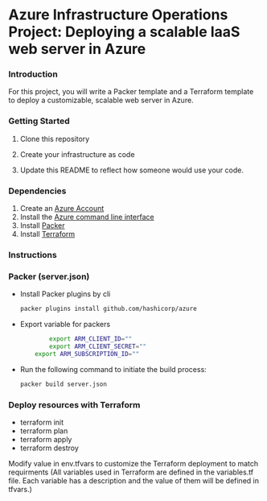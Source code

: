 # Azure Infrastructure Operations Project: Deploying a scalable IaaS web server in Azure

### Introduction
For this project, you will write a Packer template and a Terraform template to deploy a customizable, scalable web server in Azure.

### Getting Started
1. Clone this repository

2. Create your infrastructure as code

3. Update this README to reflect how someone would use your code.

### Dependencies
1. Create an [Azure Account](https://portal.azure.com) 
2. Install the [Azure command line interface](https://docs.microsoft.com/en-us/cli/azure/install-azure-cli?view=azure-cli-latest)
3. Install [Packer](https://www.packer.io/downloads)
4. Install [Terraform](https://www.terraform.io/downloads.html)

### Instructions
### Packer (server.json)

- Install Packer plugins by cli
  ```bash
  packer plugins install github.com/hashicorp/azure

- Export variable for packers
  ```bash
		  export ARM_CLIENT_ID=""
		  export ARM_CLIENT_SECRET=""
      export ARM_SUBSCRIPTION_ID=""
- Run the following command to initiate the build process:
  ```bash
  packer build server.json

### Deploy resources with Terraform 
  - terraform init 
  - terraform plan 
  - terraform apply 
  - terraform destroy 

   Modify value in env.tfvars to customize the Terraform deployment to match requirments (All variables used in Terraform are defined in the variables.tf file. Each variable has a description and the value of them will be defined in tfvars.) 
